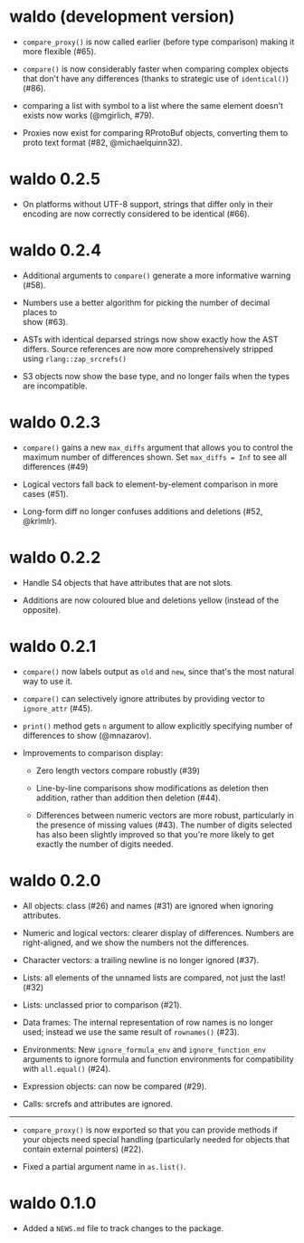 # waldo (development version)

* `compare_proxy()` is now called earlier (before type comparison) making
  it more flexible (#65).

* `compare()` is now considerably faster when comparing complex objects that 
  don't have any differences (thanks to strategic use of `identical()`) (#86).

* comparing a list with symbol to a list where the same element doesn't exists
  now works (@mgirlich, #79).

* Proxies now exist for comparing RProtoBuf objects, converting them to
  proto text format (#82, @michaelquinn32).

# waldo 0.2.5

* On platforms without UTF-8 support, strings that differ only in their
  encoding are now correctly considered to be identical (#66). 

# waldo 0.2.4

* Additional arguments to `compare()` generate a more informative warning 
  (#58).

* Numbers use a better algorithm for picking the number of decimal places to  
  show (#63).

* ASTs with identical deparsed strings now show exactly how the AST differs.
  Source references are now more comprehensively stripped using
  `rlang::zap_srcrefs()`

* S3 objects now show the base type, and no longer fails when the types are
  incompatible.

# waldo 0.2.3

* `compare()` gains a new `max_diffs` argument that allows you to control
  the maximum number of differences shown. Set `max_diffs = Inf` to 
  see all differences (#49)

* Logical vectors fall back to element-by-element comparison in more cases 
  (#51).

* Long-form diff no longer confuses additions and deletions (#52, @krlmlr).

# waldo 0.2.2

* Handle S4 objects that have attributes that are not slots.

* Additions are now coloured blue and deletions yellow (instead of the 
  opposite).

# waldo 0.2.1

* `compare()` now labels output as `old` and `new`, since that's the most
  natural way to use it.

* `compare()` can selectively ignore attributes by providing vector to 
  `ignore_attr` (#45).

* `print()` method gets `n` argument to allow explicitly specifying number of 
  differences to show (@mnazarov).

* Improvements to comparison display:

    * Zero length vectors compare robustly (#39)

    * Line-by-line comparisons show modifications as deletion then addition, 
      rather than addition then deletion (#44).

    * Differences between numeric vectors are more robust, particularly in the
      presence of missing values (#43). The number of digits selected has also 
      been slightly improved so that you're more likely to get exactly the 
      number of digits needed.

# waldo 0.2.0

* All objects: class (#26) and names (#31) are ignored when ignoring attributes.

* Numeric and logical vectors: clearer display of differences. Numbers 
  are right-aligned, and we show the numbers not the differences.
  
* Character vectors: a trailing newline is no longer ignored (#37).

* Lists: all elements of the unnamed lists are compared, not just the last! (#32)

* Lists: unclassed prior to comparison (#21).

* Data frames: The internal representation of row names is no longer used; 
  instead we use the same result of `rownames()` (#23).

* Environments: New `ignore_formula_env` and `ignore_function_env` arguments to 
  ignore formula and function environments for compatibility with `all.equal()`
  (#24).

* Expression objects: can now be compared (#29).

* Calls: srcrefs and attributes are ignored.

---

* `compare_proxy()` is now exported so that you can provide methods if your
  objects need special handling (particularly needed for objects that contain
  external pointers) (#22).

* Fixed a partial argument name in `as.list()`.

# waldo 0.1.0

* Added a `NEWS.md` file to track changes to the package.
